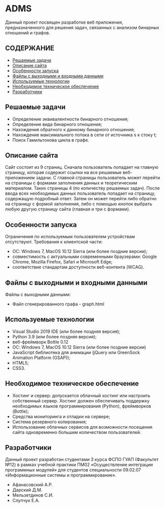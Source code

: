 # ADMS
Данный проект посвящен разработке веб приложения, предназначенного для решения задач, связанных с анализом бинарных отношений и графов.

## СОДЕРЖАНИЕ
-	[Решаемые задачи](#решаемые-задачи)
-	[Описание сайта](#описание-сайта)
-	[Особенности запуска](#особенности-запуска)
-	[Файлы с выходными и входными данными](#файлы-с-выходными-и-входными-данными)
-	[Используемые технологии](#используемые-технологии)
-	[Необходимое техническое обеспечение](#необходимое-техническое-обеспечение)
-	[Разработчики](#разработчики)

## Решаемые задачи
-	Определение эквивалентности бинарного отношения;
-	Определение вида бинарного отношения;
-	Нахождения обратного к данному бинарного отношения;
-	Нахождение максимального потока в сети от источника s к стоку t;
-	Поиск Гамильтонова цикла в графе.

## Описание сайта
Сайт состоит из 9 страниц. Сначала пользователь попадает на главную страницу, которая содержит ссылки на все решаемые веб-приложением задачи. С главной страницы пользователь может перейти на страницы с формами заполнения данных и теоретическим материалом. Таких страницы 4 (по количеству решаемых задач). После ввода всех необходимых данных пользователь попадает на страницу, содержащую подробный ответ. Затем он может перейти либо обратно на страницу с формой заполнения, либо с помощью кнопок выбрать любую другую страницу сайта (главная и три с формами).  

## Особенности запуска
Ограничения по используемым пользователем устройствам отсутствуют. 
Требования к клиентской части:
-	ОС: Windows 7, MacOS 10.12 Sierra (или более поздние версии);
-	совместимость с актуальными современными браузерами: Google Chrome, Mozilla Firefox, Safari и Microsoft Edge;
-	соответствие стандартам доступности веб-контента (WCAG).

## Файлы с выходными и входными данными
Файлы с выходными данными:
- Файл сгенерированного графа - graph.html

## Используемые технологии
-	Visual Studio 2019 IDE (или более поздняя версия);
-	Python 3.9 (или более поздняя версия);
-	веб-фреймворк Bottle 0.12
-	ОС: Windows 7, MacOS 10.12 Sierra (или более поздние версии)
-	JavaScript библиотека для анимации (jQuery или GreenSock Animation Platform (GSAP));
-	HTML5;
-	CSS3.

## Необходимое техническое обеспечение
-	Хостинг и сервер: допускается облачный хостинг или настроить собственный сервер. Хостинг должен обеспечивать поддержку необходимых языков программирования (Python), фреймворков (Bottle);
-	Средства мониторинга и отладки на сервере;
-	Система резервного копирования;
-	Использование облачных сервисов для возможности посещения сайта одновременно большим количеством пользователей.

## Разработчики
Данный проект разработан студентами 3 курса ФСПО ГУАП (Факультет №12) в рамках учебной практики ПМ02 «Осуществление интеграции программных модулей» для студентов специальности 09.02.07 «Информационные системы и программирование».
-	Афанасовский А.Р.
-	Дарский Д.М.
-	Мельзетдинов С.И.
-	Слупчук Е.А.
